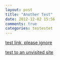 ```yaml
---
layout: post
title: "Another Test"
date: 2012-12-02 15:56
comments: true
categories: testestet
---
```


[test link, please ignore](http://www.reddit.com)


[test to an unvisited site](http://www.fakeaddress.com)
